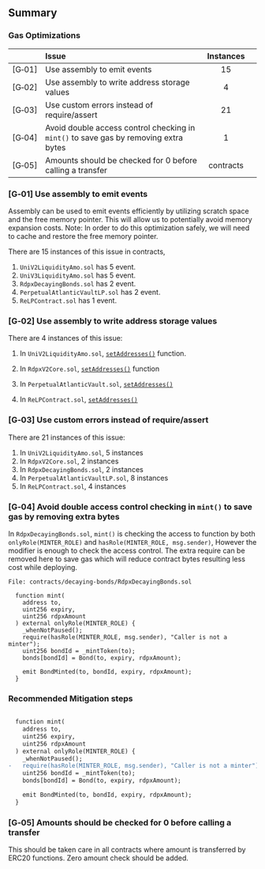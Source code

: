 ## Summary

### Gas Optimizations
| |Issue|Instances| |
|-|:-|:-:|:-:|
| [G&#x2011;01] | Use assembly to emit events | 15 |
| [G&#x2011;02] | Use assembly to write address storage values | 4 |
| [G&#x2011;03] | Use custom errors instead of require/assert | 21 |
| [G&#x2011;04] | Avoid double access control checking in `mint()` to save gas by removing extra bytes | 1 |
| [G&#x2011;05] | Amounts should be checked for 0 before calling a transfer | contracts |




### [G&#x2011;01]  Use assembly to emit events
Assembly can be used to emit events efficiently by utilizing scratch space and the free memory pointer. This will allow us to potentially avoid memory expansion costs. 
Note: In order to do this optimization safely, we will need to cache and restore the free memory pointer.

There are 15 instances of this issue in contracts,

1) `UniV2LiquidityAmo.sol` has 5 event.
2) `UniV3LiquidityAmo.sol` has 5 event.
3) `RdpxDecayingBonds.sol` has 2 event.
4) `PerpetualAtlanticVaultLP.sol` has 2 event.
5) `ReLPContract.sol` has 1 event.

### [G&#x2011;02]  Use assembly to write address storage values
There are 4 instances of this issue:

1) In `UniV2LiquidityAmo.sol`, [`setAddresses()`](https://github.com/code-423n4/2023-08-dopex/blob/eb4d4a201b3a75dd4bddc74a34e9c42c71d0d12f/contracts/amo/UniV2LiquidityAmo.sol#L74-L102) function.

2) In `RdpxV2Core.sol`, [`setAddresses()`](https://github.com/code-423n4/2023-08-dopex/blob/eb4d4a201b3a75dd4bddc74a34e9c42c71d0d12f/contracts/core/RdpxV2Core.sol#L304-L350) function

3) In `PerpetualAtlanticVault.sol`, [`setAddresses()`](https://github.com/code-423n4/2023-08-dopex/blob/eb4d4a201b3a75dd4bddc74a34e9c42c71d0d12f/contracts/perp-vault/PerpetualAtlanticVault.sol#L181-L212)

4) In `ReLPContract.sol`, [`setAddresses()`](https://github.com/code-423n4/2023-08-dopex/blob/eb4d4a201b3a75dd4bddc74a34e9c42c71d0d12f/contracts/reLP/ReLPContract.sol#L115-L148)

### [G&#x2011;03]  Use custom errors instead of require/assert
There are 21 instances of this issue:

1) In `UniV2LiquidityAmo.sol`, 5 instances
2) In `RdpxV2Core.sol`, 2 instances
3) In `RdpxDecayingBonds.sol`, 2 instances
4) In `PerpetualAtlanticVaultLP.sol`, 8 instances
5) In `ReLPContract.sol`, 4 instances

### [G&#x2011;04]  Avoid double access control checking in `mint()` to save gas by removing extra bytes
In `RdpxDecayingBonds.sol`, `mint()` is checking the access to function by both `onlyRole(MINTER_ROLE)` and `hasRole(MINTER_ROLE, msg.sender)`, However the modifier is enough to check the access control. The extra require can be removed here to save gas which will reduce contract bytes resulting less cost while deploying.

```Solidity
File: contracts/decaying-bonds/RdpxDecayingBonds.sol

  function mint(
    address to,
    uint256 expiry,
    uint256 rdpxAmount
  ) external onlyRole(MINTER_ROLE) {
    _whenNotPaused();
    require(hasRole(MINTER_ROLE, msg.sender), "Caller is not a minter");
    uint256 bondId = _mintToken(to);
    bonds[bondId] = Bond(to, expiry, rdpxAmount);

    emit BondMinted(to, bondId, expiry, rdpxAmount);
  }
```

### Recommended Mitigation steps
```diff

  function mint(
    address to,
    uint256 expiry,
    uint256 rdpxAmount
  ) external onlyRole(MINTER_ROLE) {
    _whenNotPaused();
-   require(hasRole(MINTER_ROLE, msg.sender), "Caller is not a minter");
    uint256 bondId = _mintToken(to);
    bonds[bondId] = Bond(to, expiry, rdpxAmount);

    emit BondMinted(to, bondId, expiry, rdpxAmount);
  }
```

### [G&#x2011;05]  Amounts should be checked for 0 before calling a transfer
This should be taken care in all contracts where amount is transferred by ERC20 functions. Zero amount check should be added.
